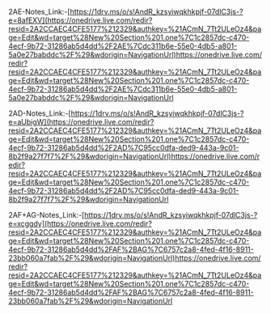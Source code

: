 2AE-Notes_Link:-[https://1drv.ms/o/s!AndR_kzsyiwqkhkpjf-07dlC3js-?e=8afEXV](https://onedrive.live.com/redir?resid=2A2CCAEC4CFE5177%212329&authkey=%21ACmN_7Tt2ULeOz4&page=Edit&wd=target%28New%20Section%201.one%7C1c2857dc-c470-4ecf-9b72-31286ab5d4dd%2F2AE%7Cdc311b6e-55e0-4db5-a801-5a0e27babddc%2F%29&wdorigin=NavigationUrl)https://onedrive.live.com/redir?resid=2A2CCAEC4CFE5177%212329&authkey=%21ACmN_7Tt2ULeOz4&page=Edit&wd=target%28New%20Section%201.one%7C1c2857dc-c470-4ecf-9b72-31286ab5d4dd%2F2AE%7Cdc311b6e-55e0-4db5-a801-5a0e27babddc%2F%29&wdorigin=NavigationUrl

2AD-Notes_Link:-[https://1drv.ms/o/s!AndR_kzsyiwqkhkpjf-07dlC3js-?e=aUbigW](https://onedrive.live.com/redir?resid=2A2CCAEC4CFE5177%212329&authkey=%21ACmN_7Tt2ULeOz4&page=Edit&wd=target%28New%20Section%201.one%7C1c2857dc-c470-4ecf-9b72-31286ab5d4dd%2F2AD%7C95cc0dfa-ded9-443a-9c01-8b2f9a27f7f7%2F%29&wdorigin=NavigationUrl)https://onedrive.live.com/redir?resid=2A2CCAEC4CFE5177%212329&authkey=%21ACmN_7Tt2ULeOz4&page=Edit&wd=target%28New%20Section%201.one%7C1c2857dc-c470-4ecf-9b72-31286ab5d4dd%2F2AD%7C95cc0dfa-ded9-443a-9c01-8b2f9a27f7f7%2F%29&wdorigin=NavigationUrl

2AF+AG-Notes_Link:-[https://1drv.ms/o/s!AndR_kzsyiwqkhkpjf-07dlC3js-?e=xcggdy](https://onedrive.live.com/redir?resid=2A2CCAEC4CFE5177%212329&authkey=%21ACmN_7Tt2ULeOz4&page=Edit&wd=target%28New%20Section%201.one%7C1c2857dc-c470-4ecf-9b72-31286ab5d4dd%2FAF%2BAG%7C6757c2a8-4fed-4f16-8911-23bb060a7fab%2F%29&wdorigin=NavigationUrl)https://onedrive.live.com/redir?resid=2A2CCAEC4CFE5177%212329&authkey=%21ACmN_7Tt2ULeOz4&page=Edit&wd=target%28New%20Section%201.one%7C1c2857dc-c470-4ecf-9b72-31286ab5d4dd%2FAF%2BAG%7C6757c2a8-4fed-4f16-8911-23bb060a7fab%2F%29&wdorigin=NavigationUrl
